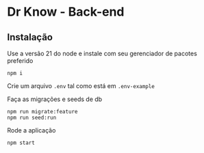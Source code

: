 # Dr Know - Back-end

## Instalação

Use a versão 21 do node e instale com seu gerenciador de pacotes preferido
```
npm i
```

Crie um arquivo `.env` tal como está em `.env-example`

Faça as migrações e seeds de db

```
npm run migrate:feature
npm run seed:run
```

Rode a aplicação

```
npm start
```
